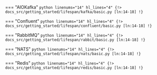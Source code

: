 === "AIOKafka"
    ```python linenums="14" hl_lines="4"
    {!> docs_src/getting_started/lifespan/kafka/basic.py [ln:14-18] !}
    ```

=== "Confluent"
    ```python linenums="14" hl_lines="4"
    {!> docs_src/getting_started/lifespan/confluent/basic.py [ln:14-18] !}
    ```

=== "RabbitMQ"
    ```python linenums="14" hl_lines="4"
    {!> docs_src/getting_started/lifespan/rabbit/basic.py [ln:14-18] !}
    ```

=== "NATS"
    ```python linenums="14" hl_lines="4"
    {!> docs_src/getting_started/lifespan/nats/basic.py [ln:14-18] !}
    ```

=== "Redis"
    ```python linenums="14" hl_lines="4"
    {!> docs_src/getting_started/lifespan/redis/basic.py [ln:14-18] !}
    ```
